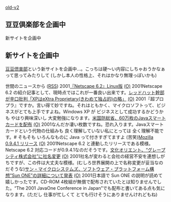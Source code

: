 [old-v2](ig011102-orig.html)

## 豆豆倶楽部を企画中

新サイトを企画中






## 新サイトを企画中


[豆豆倶楽部](http://www.nttd-bb.com/solution/igapyon1/mame/)という新サイトを企画中…。こっちは硬～い内容にしちゃおうかなぁって思ってみたりして
(しかし本人の性格上、それはかなり無理っぽいかも)



世間のニュースから ([RSS](ig011102-news.xml)) 2001[『Netscape 6.2』Linux版](http://linux.ascii24.com/linux/news/today/2001/11/02/630951-000.html) [(O)](http://linux.ascii24.com/linux/news/today/2001/11/02/630951-000.html) 2001Netscape 6.2 の紹介記事として、現時点ではこれが一番良い出来です。[レッドハット幹部が辛口批判「XPはeXtra Proprietary(きわめて独占的)の略」](http://www.hotwired.co.jp/news/news/business/story/20011101102.html) [(O)](http://www.hotwired.co.jp/news/news/business/story/20011101102.html) 2001『超プロプラ』ですか。言い得て妙ですね。それはともかく、マイクロソフトって、ビジネスがとても上手ですよね。Windows XP が ビジネスとして成功するかどうかも やはり興味深いし 大変勉強になります。[米国防総省、60万枚のJavaスマートカードを配布](http://japan.internet.com/public/news/20011030/20.html) [(O)](http://japan.internet.com/public/news/20011030/20.html) 2001なんだか凄い枚数ですね。恐れ入ります。Javaスマートカードという代物の仕組みも 良く理解していない私にとっては 全く理解不能です。# そもそも いろんなものに Java って付きすぎてますよ (苦笑)[Mozilla 0.9.4.1 リリース](http://www.mozilla.org/releases/#0.9.4.1) [(O)](http://www.mozilla.org/releases/#0.9.4.1) 2001Netscape 6.2 と連動したリリースである模様。Netscape 6.2 対応コードが0.9.4.1なのだそうです。[文化オリエント、“グレープシティ株式会社”に社名変更](http://ascii24.com/news/i/mrkt/article/2001/11/01/630915-000.html) [(O)](http://ascii24.com/news/i/mrkt/article/2001/11/01/630915-000.html) 2001社名が変わると会社の経営不安を連想しがちですが、この件は大丈夫な模様。(むしろ世界展開の上で名称変更が妥当なのだそうな)[サン・マイクロシステムズ、ソフトウェア・プラットフォーム構想“Sun ONE”の詳細について発表](http://ascii24.com/news/i/soft/article/2001/10/31/630877-000.html) [(O)](http://ascii24.com/news/i/soft/article/2001/10/31/630877-000.html) 2001日本語で Sun ONE の説明が読めて 嬉しかったです。CD-ROM 4枚組が無償で配布されていたとは知りませんでした。“The 2001 JavaOne Conference in Japan”でも配布と書いてある点も気になります。(ただし 仕事が忙しくて とても行けそうにありませんけれどもね)